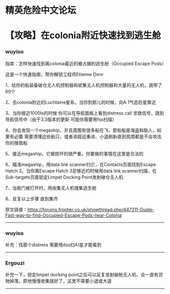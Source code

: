 




精英危险中文论坛
=========







 




# 【攻略】在colonia附近快速找到逃生舱





### wuyiso



指南：怎样快速找到离colonia最近的被占据的逃生舱（Occupied Escape Pods）


这是一个快速指南，帮你解锁工程师Etienne Dorn


1、给你的船装备破仓无人机控制器和收集无人机控制器和大量的无人机，我带了60个


2、去colonia附近的Luchtaine星系，当你到那儿的时候，向A 1气态巨星靠近


3、当你接近1000ls的时候 你可以在导航面板上看到distress call 求救信号，跳到导航信号中（由于3.3版本的更新 可能你需要用fss扫描）


4、你会发现一个megaship，并且周围有很多船在飞，那些船是海盗和敌人，如果有必要 需要清理这些船只，或者进超巡重进、小退刷新直到周围都是不会攻击你的搜救船


5、接近megaship，它被损坏的很严重。你要做的事情在这里是合法的


6、瞄准megaship，用data link scanner扫它，在Contacts页面找到Escape Hatch 3。当你离Escape Hatch 3足够近的时候用data link scanner扫描，在Sub-targets页面锁定Limpet Docking Point发射破仓无人机


7、当舱门被打开时，用收集无人机搜集逃生舱


8、反复以上步骤 直到集齐


原文链接：<https://forums.frontier.co.uk/showthread.php/447311-Guide-Fast-way-to-find-Occupied-Escape-Pods-near-Colonia>






---



### wuyiso



补充：找那个distress 需要用dss扫A1星才能看到






---



### Ergouzi



补充一下，锁定limpet docking point之后可以反复发射破舱无人机，会一直有货物掉落，原地慢慢收集就好了，这里不需要小退或大退






---










